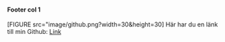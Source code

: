 #### Footer col 1
[FIGURE src="image/github.png?width=30&height=30]
Här har du en länk till min Github: [Link](https://github.com/Lortus64)
